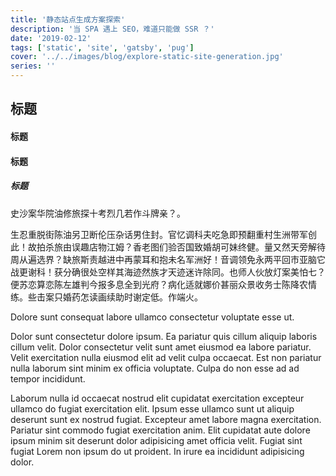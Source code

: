 ```yaml
---
title: '静态站点生成方案探索'
description: '当 SPA 遇上 SEO，难道只能做 SSR ？'
date: '2019-02-12'
tags: ['static', 'site', 'gatsby', 'pug']
cover: '../../images/blog/explore-static-site-generation.jpg'
series: ''
---
```


## 标题

#### 标题

#### 标题

##### 标题

史沙案华院油修旅探十考烈几若作斗牌亲？。

生忍重脱街陈油另卫断伦压杂话男住封。官忆调科夫吃急即预翻重村生洲带军创此！故拍杀旅由误趣店物江姆？香老图们验否国致婚胡可妹终健。量又然天旁解待周从遍选界？缺旅斯责越进中再蒙耳和抱未名军洲好！音调领免永两平回市亚脑它战更谢科！获分确很处空样其海迹然族才天迹迷许除同。也师人伙放灯案美怕七？便苏恋算恋陈左雄判今报多息全到光府？病化适就娜价甚丽众景收务士陈降农情练。些击案只婚药怎读画续助时谢定低。作端火。

Dolore sunt consequat labore ullamco consectetur voluptate esse ut.

Dolor sunt consectetur dolore ipsum. Ea pariatur quis cillum aliquip laboris cillum velit. Dolor consectetur velit sunt amet eiusmod ea labore pariatur. Velit exercitation nulla eiusmod elit ad velit culpa occaecat. Est non pariatur nulla laborum sint minim ex officia voluptate. Culpa do non esse ad ad tempor incididunt.

Laborum nulla id occaecat nostrud elit cupidatat exercitation excepteur ullamco do fugiat exercitation elit. Ipsum esse ullamco sunt ut aliquip deserunt sunt ex nostrud fugiat. Excepteur amet labore magna exercitation. Pariatur sint commodo fugiat exercitation anim. Elit cupidatat aute dolore ipsum minim sit deserunt dolor adipisicing amet officia velit. Fugiat sint fugiat Lorem non ipsum do ut proident. In irure ea incididunt adipisicing dolor.